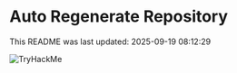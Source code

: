 # Auto Regenerate Repository

This README was last updated: 2025-09-19 08:12:29

 ![TryHackMe](https://tryhackme.com/badge/533634)